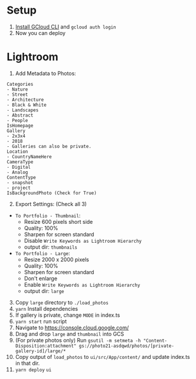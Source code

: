 # Setup

1. [Install GCloud CLI](https://cloud.google.com/sdk/docs/install)  and `gcloud auth login`
2. Now you can deploy

# Lightroom

1. Add Metadata to Photos:

```
Categories
- Nature
- Street
- Architecture
- Black & White
- Landscapes
- Abstract
- People
IsHomepage
Gallery
- 2x3x4
- 2018
- Galleries can also be private. 
Location
- CountryNameHere
CameraType
- Digital
- Analog
ContentType
- snapshot
- project
IsBackgroundPhoto (Check for True)
```

2. Export Settings: (Check all 3)

  - `To Portfolio - Thumbnail`:
    - Resize 600 pixels short side
    - Quality: 100%
    - Sharpen for screen standard
    - Disable `Write Keywords as Lightroom Hierarchy`
    - output dir: `thumbnails`
  - `To Portfolio - Large`:
    - Resize 2000 x 2000 pixels
    - Quality: 100%
    - Sharpen for screen standard
    - Don't enlarge
    - Enable `Write Keywords as Lightroom Hierarchy`
    - output dir: `large`

3. Copy `large` directory to `./load_photos`
4. `yarn` Install dependencies
5. If gallery is private, change `MODE` in index.ts
5. `yarn start` run script
6. Navigate to https://console.cloud.google.com/
7. Drag and drop `large` and `thumbnail` into GCS
8. (For private photos only) Run `gsutil -m setmeta -h "Content-Disposition:attachment" gs://photo21-asdqwd/photos/[private-gallery-id]/large/*`
9. Copy output of `load_photos` to `ui/src/App/content/` and update index.ts in that dir.
10. `yarn deploy` `ui`



